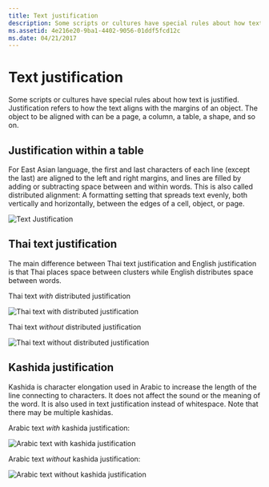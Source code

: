 ```yaml
---
title: Text justification
description: Some scripts or cultures have special rules about how text is justified.
ms.assetid: 4e216e20-9ba1-4402-9056-01ddf5fcd12c
ms.date: 04/21/2017
---
```

# Text justification

Some scripts or cultures have special rules about how text is justified.
Justification refers to how the text aligns with the margins of an object.
The object to be aligned with can be a page, a column, a table, a shape, and so on.

## Justification within a table

For East Asian language, the first and last characters of each line (except the last) are aligned to the left and right margins, and lines are filled by adding or subtracting space between and within words.
This is also called distributed alignment: A formatting setting that spreads text evenly, both vertically and horizontally, between the edges of a cell, object, or page.

![Text Justification](./images/Text_Just.png)

## Thai text justification

The main difference between Thai text justification and English justification is that Thai places space between clusters while English distributes space between words.

Thai text _with_ distributed justification

![Thai text with distributed justification](./images/Thai_Distrib_Just.png)

Thai text _without_ distributed justification

![Thai text without distributed justification](./images/Thai_Just.png)

## Kashida justification

Kashida is character elongation used in Arabic to increase the length of the line connecting to characters.
It does not affect the sound or the meaning of the word.
It is also used in text justification instead of whitespace.
Note that there may be multiple kashidas.

Arabic text _with_ kashida justification:

![Arabic text with kashida justification](./images/Kashida_Just.png)

Arabic text _without_ kashida justification:

![Arabic text without kashida justification](./images/WO_Kashida_Just.png)
